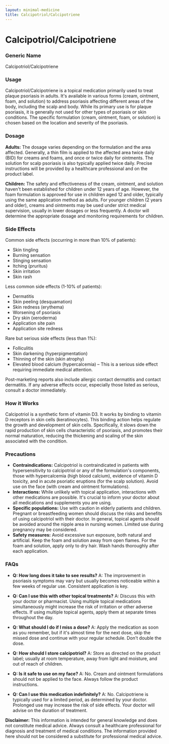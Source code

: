 ```yaml
---
layout: minimal-medicine
title: Calcipotriol/Calcipotriene
---
```


# Calcipotriol/Calcipotriene
### Generic Name
Calcipotriol/Calcipotriene

### Usage
Calcipotriol/Calcipotriene is a topical medication primarily used to treat plaque psoriasis in adults.  It's available in various forms (cream, ointment, foam, and solution) to address psoriasis affecting different areas of the body, including the scalp and body.  While its primary use is for plaque psoriasis, it is generally not used for other types of psoriasis or skin conditions.  The specific formulation (cream, ointment, foam, or solution) is chosen based on the location and severity of the psoriasis.

### Dosage

**Adults:** The dosage varies depending on the formulation and the area affected.  Generally, a thin film is applied to the affected area twice daily (BID) for creams and foams, and once or twice daily for ointments.  The solution for scalp psoriasis is also typically applied twice daily.  Precise instructions will be provided by a healthcare professional and on the product label.

**Children:** The safety and effectiveness of the cream, ointment, and solution haven't been established for children under 12 years of age.  However, the foam formulation is approved for use in children aged 12 and older, typically using the same application method as adults. For younger children (2 years and older), creams and ointments may be used under strict medical supervision, usually in lower dosages or less frequently.  A doctor will determine the appropriate dosage and monitoring requirements for children.


### Side Effects

Common side effects (occurring in more than 10% of patients):

* Skin tingling
* Burning sensation
* Stinging sensation
* Itching (pruritus)
* Skin irritation
* Skin rash


Less common side effects (1-10% of patients):

* Dermatitis
* Skin peeling (desquamation)
* Skin redness (erythema)
* Worsening of psoriasis
* Dry skin (xeroderma)
* Application site pain
* Application site redness


Rare but serious side effects (less than 1%):

* Folliculitis
* Skin darkening (hyperpigmentation)
* Thinning of the skin (skin atrophy)
* Elevated blood calcium (hypercalcemia) – This is a serious side effect requiring immediate medical attention.


Post-marketing reports also include allergic contact dermatitis and contact dermatitis.  If any adverse effects occur, especially those listed as serious, consult a doctor immediately.

### How it Works

Calcipotriol is a synthetic form of vitamin D3.  It works by binding to vitamin D receptors in skin cells (keratinocytes). This binding action helps regulate the growth and development of skin cells.  Specifically, it slows down the rapid production of skin cells characteristic of psoriasis, and promotes their normal maturation, reducing the thickening and scaling of the skin associated with the condition.

### Precautions

* **Contraindications:** Calcipotriol is contraindicated in patients with hypersensitivity to calcipotriol or any of the formulation's components, those with hypercalcemia (high blood calcium), evidence of vitamin D toxicity, and in acute psoriatic eruptions (for the scalp solution).  Avoid use on the face (with cream and ointment formulations).
* **Interactions:**  While unlikely with topical application, interactions with other medications are possible. It's crucial to inform your doctor about all medications and supplements you are using.
* **Specific populations:**  Use with caution in elderly patients and children.  Pregnant or breastfeeding women should discuss the risks and benefits of using calcipotriol with their doctor.  In general, topical agents should be avoided around the nipple area in nursing women.  Limited use during pregnancy may be considered.
* **Safety measures:** Avoid excessive sun exposure, both natural and artificial.  Keep the foam and solution away from open flames.  For the foam and solution, apply only to dry hair.  Wash hands thoroughly after each application.


### FAQs

* **Q: How long does it take to see results?**  A:  The improvement in psoriasis symptoms may vary but usually becomes noticeable within a few weeks of regular use. Consistent application is key.

* **Q: Can I use this with other topical treatments?** A: Discuss this with your doctor or pharmacist. Using multiple topical medications simultaneously might increase the risk of irritation or other adverse effects.  If using multiple topical agents, apply them at separate times throughout the day.

* **Q: What should I do if I miss a dose?** A: Apply the medication as soon as you remember, but if it's almost time for the next dose, skip the missed dose and continue with your regular schedule.  Don't double the dose.

* **Q: How should I store calcipotriol?** A:  Store as directed on the product label; usually at room temperature, away from light and moisture, and out of reach of children.

* **Q: Is it safe to use on my face?** A:  No. Cream and ointment formulations should not be applied to the face. Always follow the product instructions.

* **Q: Can I use this medication indefinitely?** A:  No.  Calcipotriene is typically used for a limited period, as determined by your doctor.  Prolonged use may increase the risk of side effects.  Your doctor will advise on the duration of treatment.

**Disclaimer:** This information is intended for general knowledge and does not constitute medical advice. Always consult a healthcare professional for diagnosis and treatment of medical conditions. The information provided here should not be considered a substitute for professional medical advice.
